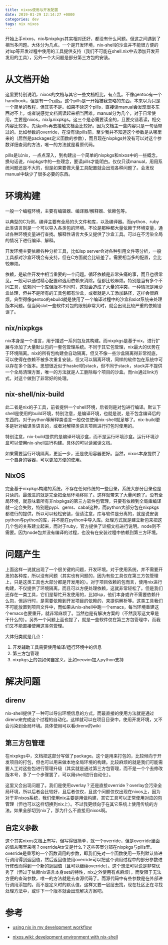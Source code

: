 ```yaml
---
title: nixos使用与开发配置
date: 2019-01-29 12:14:27 +0800
categories: dev
tags: nix nixos
---
```


开始上手nixos，nix与nixpkgs其实相对还好，都没有什么问题。但这之间遇到了相当多问题。大体分为几点。一个是开发环境，nix-shell的沙盒并不能很方便的对lsp等开发过程中使用的工具提供支持（我们不可能在shell.nix中去添加开发开发用的工具），另外一个大问题是部分第三方包的安装。

<!-- more -->

# 从文档开始

这里要特别说明，nixos的文档与其它一些文档相比，有点乱。不像gentoo有一个handbook，但是有一个[pills](https://nixos.org/nixos/nix-pills)。这个pills是一开始被我忽略的东西，本来以为只是一个简单的教程，但其实不是。如果不读这个pills，直接读manual会发现很多东西对不上。或者说感觉文档阅读起来相当困难。manual分为几个，对于日常使用，主要是nixos，nix与nixpkgs。这三个是必需要读全的，且要交错着读，相交内容比较多。先读pills再去接触文档会比较好。因为文档主一些内容只是一句话带过的。比如参数的override，在没有读pills前，至少我并不知道这个参数是从哪里来的（居然是packages定义函数的参数），而且现在nixpkgs并没有可以对这个参数详细查阅的方法，唯一的方法就是看原代码。

pills是以nix，一点点深入，到构建出一个简单的nixpkgs和nixos中的一些概念，换句话说，nixpkgs中的一些理念，要读pills才能明白。仅仅只读manual，用用系统问题还是不大的，但是如果要做大量工具配置就会出现各种问题了。会发现manual中缺少了很多必要的东西。

# 环境构建

一般一个编程环境，主要有编辑器、编译器/解释器、依赖包等。

以典型的C为例，编译主要有全局的头文件和库，以及编译器。而python、ruby此类语言则是一个可以导入各类包的环境。不论是那种都大量依赖于环境变量，通过各种环境变量进行查找。解释性语言大多又提供了沙盒工具。可以在不污染全局的情况下进行编译、解释。

开发环境主要依赖各种分析工具，比如lsp server会对各种引用文件等分析，一般工具都对沙盒环境会有支持，但在C方面就会比较差了。需要相当多的配置，会比较麻烦。

依赖，是软件开发中相当重要的一个问题。循环依赖是非常头痛的事，而且也很常见。一般可以通过精心配置和选用依赖来消除。但都比较麻烦。特别是当有多个不同工具，依赖同一个库但版本不同时，这就会造成了大量的冲突，一种情况是用沙盒处理，但并不是所有的工具包都有沙盒，或者就是人工添加路径，这样会很麻烦。典型得像gentoo的ebuild就是使用了一个编译过程中的沙盒和slot系统来处理版本问题。但当同slot一些软件对包的限制非常大时，就会出现比较严重的依赖错误了。

## nix/nixpkgs

nix本身是一个语言，用于描述一系列包及其构建。而nixpkgs是基于nix，进行扩展与添加了大量默认包的一套包管理系统。不同于其它包管理，nix最大的优势在于环境隔离。nix的所有包构建会自动隔离，但又不像一些沙盒隔离得非常彻底，可以使得在依赖不被多次重复安装，但又可以隔离环境，同样的软件包在系统中可以存在多个版本。思想很近似于haskell的stack，但不同于stack，stack并不提供一个全局清理方案，唯一的方法就是人工删除每个项目的沙盒。而nix通过link方式，对这个做到了非常好的处理。

## nix-shell/nix-build

此二者是nix的子工具，前者提供一个shell环境，后者则是对包进行编译。默认下shell是使用的build环境，特别注意，是编译环境，也就是说，是不包含编译后的东西的。对于python等解释类语言一般仅仅使用nix-shell就足够了。nix-build更多是针对编译类语言的，或者对解释类语言项目进行打包时使用的。

特别注意，nix-build提供的是编译环境沙盒，而不是运行环境沙盒。运行环境沙盒可以使用nix-shell进行构建。具体的可以读阅读文档。

如果需要运行环境隔离，更近一步，还是使用容器更好。当然，nixos本身提供了一个自身的容器，可以更加方便的使用。

## NixOS

完全基于nixpkgs构建的系统，不存在任何传统的一些目录，系统大部分目录也是只读的。最激进的就是完全把全局环境移除了。这样就带来了大量问题了。没有全局环境，就意味着所有非nixpkgs的第三方软件包管理，只要有依赖到全局库编译就一定会失败，特别是pypi、gems、cabal这种，而python大部分包在nixpkgs都进行的提供，所以可以轻松安装，但请注意，库与软件是分离的，就是说安装python与python的库，并不能在python中导入库。处理方式就是建立新包来把这几个包的关系建立起来，而对于ruby，官方提供了详细文档进行说明。node则不需要。因为node包并没有编译的过程，也没有在安装过程中依赖到第三方环境。

# 问题产生

上面这样一说就出现了一个很关键的问题，开发环境。对于使用系统，并不需要开发的各种库，所以没有问题（其实也有问题的，因为有些工具仅在第三方包管理上，只是这类工具也大部分都是开发用的）。对于项目依赖的包而言，使用nix进行构建，不仅提供了环境隔离，而且可以方便处理依赖，这就非常轻松了。但是我们还存在一类工具，它们是帮忙开发使用的，比如lsp，他们本身或许不需要依赖什么包，但运行时，是需要依赖到开发项目的依赖的，来提供解析等。这类工具我们不可能放置到项目文件中，而如果从nix-shell中跑一个emacs，每当环境重建这个emacs也要重开，就非常麻烦了。当然也是有解决方案的（不然我写这文章是干什么的）。另外一个问题上面也提了，就是一些软件仅在第三方包管理中，而我们又不能直接使用这类包管理。

大体归类就是几点：
1. 开发辅助工具需要使用编译/运行环境中的信息
2. 第三方包管理
3. nixpkgs上的包如何自定义，比如neovim加入python支持

# 解决问题

## direnv

nix-shell提供了一种可以导出环境信息的方式，而最直接的使用方法就是通过direnv来完成这个过程的自动化。这样就可以在项目目录中，使用开发环境，又不会污染到全局环境。具体使用可以看direnv的wiki

## 第三方包管理

在nixpkgs中，文档把这部分写做了package。这个是用来打包的，比较倾向于开发项目的打包，但也可以用来做本地全局环境的构建。比较麻烦的就是我们可能需要人工对这些包进行管理升级（其实就是通过第三方包管理，而不是一个个去修改版本号，多了一个步骤罢了，可以用shell进行自动化）。

这里又会出现问题了。我们是使用overlay？还是直接override？overlay会污染全局环境，所以后者会比较好，且后者仅仅，且这个问题仅仅出现在nixos上，因为对于非nixos系统，我们使用nix主要是用做构建，其它工具可以正常使用对应的包管理（但也可以这样切换到nix上）。不过我更倾向于在其它系统上使用传统的方法。如果全部切到nix了，那为什么不直接用nixos啊。

## 自定义参数

这个其实nixos文档上有写，但写得很简单，就一个override，但是override里面的值从哪里来呢？overrideAttr又是什么？这些答案分部在nixpkgs与pills里。override是重写的一个函数调用的参数，即我们先对一个函数使用一系列默认值进行调用得到返回值，然后返回值使用override可以把这个调用过程中的部分参数进行修改而得到一个新的返回值（且可以继续override）。这个想法可以说是非常优秀了（但过于依赖nix语言本身set的特性，nix之外使用有点麻烦），而受限于无法方便的查询参数，唯一的方法就是去查源代码了。而源代码中有些参数是在外部进行调用添加的。而不是定义时的默认值，这样又要一层层去找，现在社区正在寻找处理方法中，或许下一个版本就会出现解决方案吧。

# 参考

- [using nix in my development workflow](https://medium.com/@ejpcmac/about-using-nix-in-my-development-workflow-12422a1f2f4c)

- [nixos.wiki: development environment with nix-shell](https://nixos.wiki/wiki/Development_environment_with_nix-shell)
